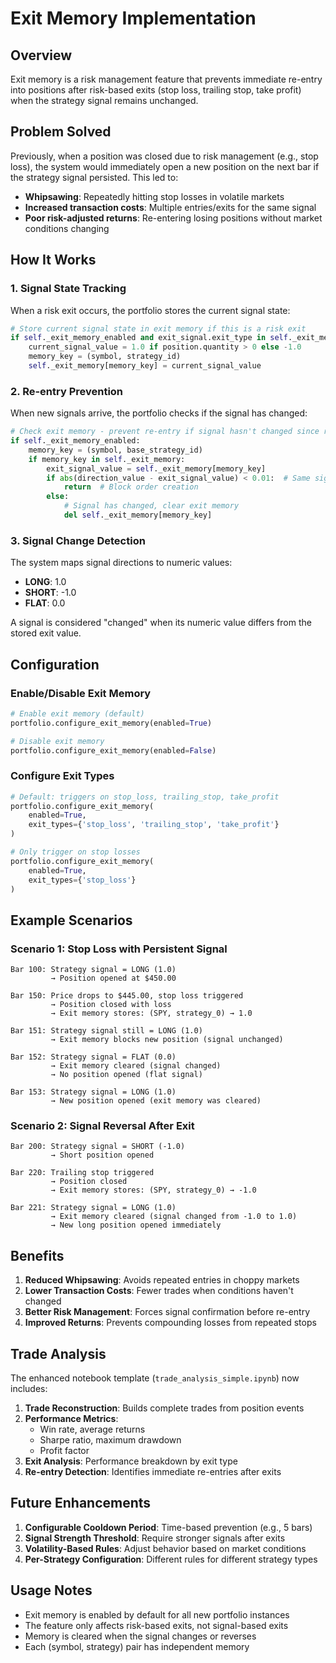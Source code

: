 # Exit Memory Implementation

## Overview

Exit memory is a risk management feature that prevents immediate re-entry into positions after risk-based exits (stop loss, trailing stop, take profit) when the strategy signal remains unchanged.

## Problem Solved

Previously, when a position was closed due to risk management (e.g., stop loss), the system would immediately open a new position on the next bar if the strategy signal persisted. This led to:

- **Whipsawing**: Repeatedly hitting stop losses in volatile markets
- **Increased transaction costs**: Multiple entries/exits for the same signal
- **Poor risk-adjusted returns**: Re-entering losing positions without market conditions changing

## How It Works

### 1. Signal State Tracking

When a risk exit occurs, the portfolio stores the current signal state:

```python
# Store current signal state in exit memory if this is a risk exit
if self._exit_memory_enabled and exit_signal.exit_type in self._exit_memory_types:
    current_signal_value = 1.0 if position.quantity > 0 else -1.0
    memory_key = (symbol, strategy_id)
    self._exit_memory[memory_key] = current_signal_value
```

### 2. Re-entry Prevention

When new signals arrive, the portfolio checks if the signal has changed:

```python
# Check exit memory - prevent re-entry if signal hasn't changed since risk exit
if self._exit_memory_enabled:
    memory_key = (symbol, base_strategy_id)
    if memory_key in self._exit_memory:
        exit_signal_value = self._exit_memory[memory_key]
        if abs(direction_value - exit_signal_value) < 0.01:  # Same signal
            return  # Block order creation
        else:
            # Signal has changed, clear exit memory
            del self._exit_memory[memory_key]
```

### 3. Signal Change Detection

The system maps signal directions to numeric values:
- **LONG**: 1.0
- **SHORT**: -1.0
- **FLAT**: 0.0

A signal is considered "changed" when its numeric value differs from the stored exit value.

## Configuration

### Enable/Disable Exit Memory

```python
# Enable exit memory (default)
portfolio.configure_exit_memory(enabled=True)

# Disable exit memory
portfolio.configure_exit_memory(enabled=False)
```

### Configure Exit Types

```python
# Default: triggers on stop_loss, trailing_stop, take_profit
portfolio.configure_exit_memory(
    enabled=True,
    exit_types={'stop_loss', 'trailing_stop', 'take_profit'}
)

# Only trigger on stop losses
portfolio.configure_exit_memory(
    enabled=True,
    exit_types={'stop_loss'}
)
```

## Example Scenarios

### Scenario 1: Stop Loss with Persistent Signal

```
Bar 100: Strategy signal = LONG (1.0)
         → Position opened at $450.00

Bar 150: Price drops to $445.00, stop loss triggered
         → Position closed with loss
         → Exit memory stores: (SPY, strategy_0) → 1.0

Bar 151: Strategy signal still = LONG (1.0)
         → Exit memory blocks new position (signal unchanged)

Bar 152: Strategy signal = FLAT (0.0)
         → Exit memory cleared (signal changed)
         → No position opened (flat signal)

Bar 153: Strategy signal = LONG (1.0)
         → New position opened (exit memory was cleared)
```

### Scenario 2: Signal Reversal After Exit

```
Bar 200: Strategy signal = SHORT (-1.0)
         → Short position opened

Bar 220: Trailing stop triggered
         → Position closed
         → Exit memory stores: (SPY, strategy_0) → -1.0

Bar 221: Strategy signal = LONG (1.0)
         → Exit memory cleared (signal changed from -1.0 to 1.0)
         → New long position opened immediately
```

## Benefits

1. **Reduced Whipsawing**: Avoids repeated entries in choppy markets
2. **Lower Transaction Costs**: Fewer trades when conditions haven't changed
3. **Better Risk Management**: Forces signal confirmation before re-entry
4. **Improved Returns**: Prevents compounding losses from repeated stops

## Trade Analysis

The enhanced notebook template (`trade_analysis_simple.ipynb`) now includes:

1. **Trade Reconstruction**: Builds complete trades from position events
2. **Performance Metrics**: 
   - Win rate, average returns
   - Sharpe ratio, maximum drawdown
   - Profit factor
3. **Exit Analysis**: Performance breakdown by exit type
4. **Re-entry Detection**: Identifies immediate re-entries after exits

## Future Enhancements

1. **Configurable Cooldown Period**: Time-based prevention (e.g., 5 bars)
2. **Signal Strength Threshold**: Require stronger signals after exits
3. **Volatility-Based Rules**: Adjust behavior based on market conditions
4. **Per-Strategy Configuration**: Different rules for different strategy types

## Usage Notes

- Exit memory is enabled by default for all new portfolio instances
- The feature only affects risk-based exits, not signal-based exits
- Memory is cleared when the signal changes or reverses
- Each (symbol, strategy) pair has independent memory